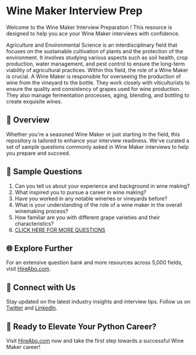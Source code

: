 # Wine Maker Interview Prep

Welcome to the Wine Maker Interview Preparation ! This resource is designed to help you ace your Wine Maker interviews with confidence.

Agriculture and Environmental Science is an interdisciplinary field that focuses on the sustainable cultivation of plants and the protection of the environment. It involves studying various aspects such as soil health, crop production, water management, and pest control to ensure the long-term viability of agricultural practices. Within this field, the role of a Wine Maker is crucial. A Wine Maker is responsible for overseeing the production of wine from the vineyard to the bottle. They work closely with viticulturists to ensure the quality and consistency of grapes used for wine production. They also manage fermentation processes, aging, blending, and bottling to create exquisite wines.

## 🚀 Overview

Whether you're a seasoned Wine Maker or just starting in the field, this repository is tailored to enhance your interview readiness. We've curated a set of sample questions commonly asked in Wine Maker interviews to help you prepare and succeed.

## 📝 Sample Questions

1. Can you tell us about your experience and background in wine making?
2. What inspired you to pursue a career in wine making?
3. Have you worked in any notable wineries or vineyards before?
4. What is your understanding of the role of a wine maker in the overall winemaking process?
5. How familiar are you with different grape varieties and their characteristics?
6. [CLICK HERE FOR MORE QUESTIONS](https://hireabo.com/job/10_0_34/Wine%20Maker)

## 🌐 Explore Further

For an extensive question bank and more resources across 5,000 fields, visit [HireAbo.com](https://www.hireabo.com).

## 📱 Connect with Us

Stay updated on the latest industry insights and interview tips. Follow us on [Twitter](https://twitter.com/hireabo) and [LinkedIn](https://www.linkedin.com/in/hire-abo-3609972a8/).

## 🚀 Ready to Elevate Your Python Career?

Visit [HireAbo.com](https://www.hireabo.com) now and take the first step towards a successful Wine Maker career!